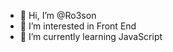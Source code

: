 - 👋 Hi, I’m @Ro3son
- 👀 I’m interested in Front End
- 🌱 I’m currently learning JavaScript


<!---
Ro3son/Ro3son is a ✨ special ✨ repository because its `README.md` (this file) appears on your GitHub profile.
You can click the Preview link to take a look at your changes.
--->
